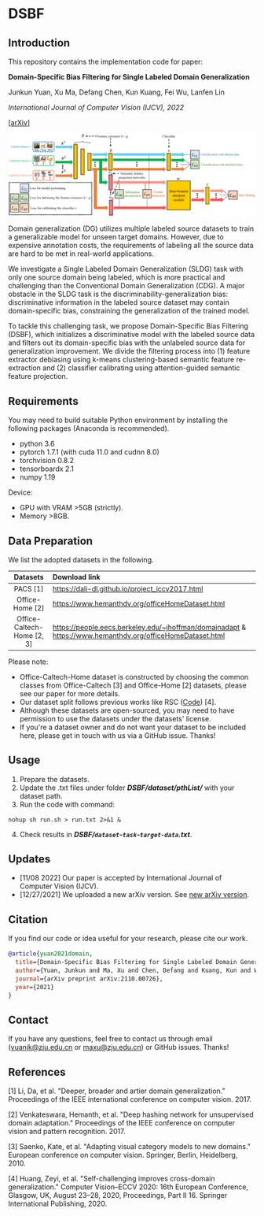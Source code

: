 # DSBF

## Introduction
This repository contains the implementation code for paper:

**Domain-Specific Bias Filtering for Single Labeled Domain Generalization**

Junkun Yuan, Xu Ma, Defang Chen, Kun Kuang, Fei Wu, Lanfen Lin

*International Journal of Computer Vision (IJCV), 2022*

[[arXiv](https://arxiv.org/abs/2110.00726)]

<p align="center">
    <img src="framework.png" width="900"> <br>
</p>

Domain generalization (DG) utilizes multiple labeled
source datasets to train a generalizable model for unseen target
domains. However, due to expensive annotation costs, the requirements
of labeling all the source data are hard to be met in real-world applications. 

We investigate a Single Labeled Domain Generalization (SLDG) task with only one source domain being labeled, which is more practical and challenging than the Conventional Domain Generalization (CDG). A major obstacle in the SLDG task is the discriminability-generalization bias: discriminative information in the labeled source dataset may contain domain-specific bias, constraining the generalization of the trained model. 

To tackle this challenging task, we propose Domain-Specific Bias Filtering (DSBF), which initializes a discriminative model with the labeled source data and filters out its domain-specific bias with the unlabeled source data for generalization improvement. We divide the filtering process into (1) feature extractor debiasing using k-means clustering-based semantic feature re-extraction and (2) classifier calibrating using attention-guided semantic feature projection.

## Requirements
You may need to build suitable Python environment by installing the following packages (Anaconda is recommended).
* python 3.6
* pytorch 1.7.1 (with cuda 11.0 and cudnn 8.0)
* torchvision 0.8.2
* tensorboardx 2.1
* numpy 1.19

Device:
* GPU with VRAM >5GB (strictly).
* Memory >8GB.

## Data Preparation
We list the adopted datasets in the following.

| Datasets | Download link|
| :-: | :- |
| PACS [1]</a> | https://dali-dl.github.io/project_iccv2017.html |
| Office-Home [2] | https://www.hemanthdv.org/officeHomeDataset.html | 
|Office-Caltech-Home [2, 3] | https://people.eecs.berkeley.edu/~jhoffman/domainadapt & https://www.hemanthdv.org/officeHomeDataset.html|

Please note:
- Office-Caltech-Home dataset is constructed by choosing the common classes from Office-Caltech [3] and Office-Home [2] datasets, please see our paper for more details.
- Our dataset split follows previous works like RSC ([Code](https://github.com/DeLightCMU/RSC)) [4].
- Although these datasets are open-sourced, you may need to have permission to use the datasets under the datasets' license. 
- If you're a dataset owner and do not want your dataset to be included here, please get in touch with us via a GitHub issue. Thanks!

## Usage
1. Prepare the datasets. 
2. Update the .txt files under folder ***DSBF/dataset/pthList/*** with your dataset path.
3. Run the code with command: 
```
nohup sh run.sh > run.txt 2>&1 &
```
4. Check results in ***DSBF/`dataset`-`task`-`target-data`.txt***.

## Updates
- [11/08 2022] Our paper is accepted by International Journal of Computer Vision (IJCV).
- [12/27/2021] We uploaded a new arXiv version. See [new arXiv version](https://arxiv.org/abs/2110.00726).


## Citation
If you find our code or idea useful for your research, please cite our work.
```bib
@article{yuan2021domain,
  title={Domain-Specific Bias Filtering for Single Labeled Domain Generalization},
  author={Yuan, Junkun and Ma, Xu and Chen, Defang and Kuang, Kun and Wu, Fei and Lin, Lanfen},
  journal={arXiv preprint arXiv:2110.00726},
  year={2021}
}
```

## Contact
If you have any questions, feel free to contact us through email (yuanjk@zju.edu.cn or maxu@zju.edu.cn) or GitHub issues. Thanks!

## References
[1] Li, Da, et al. "Deeper, broader and artier domain generalization." Proceedings of the IEEE international conference on computer vision. 2017.

[2] Venkateswara, Hemanth, et al. "Deep hashing network for unsupervised domain adaptation." Proceedings of the IEEE conference on computer vision and pattern recognition. 2017.

[3] Saenko, Kate, et al. "Adapting visual category models to new domains." European conference on computer vision. Springer, Berlin, Heidelberg, 2010.

[4] Huang, Zeyi, et al. "Self-challenging improves cross-domain generalization." Computer Vision–ECCV 2020: 16th European Conference, Glasgow, UK, August 23–28, 2020, Proceedings, Part II 16. Springer International Publishing, 2020.
